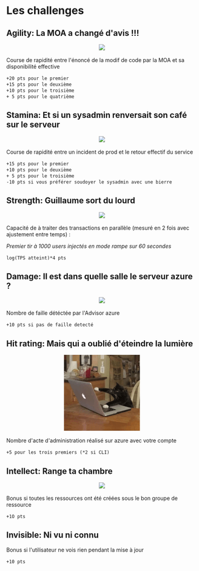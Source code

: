 
# Les challenges 

## Agility: La MOA a changé d'avis !!!
<center><img src="http://www.aerocontact.com/public/img/fiches_metiers/Fiche-115_Chef-de-projet-maitrise-ouvrage.jpg" width="200"></center>

 Course de rapidité entre l'énoncé de la modif de code par la MOA et sa disponibilité effective
```
+20 pts pour le premier
+15 pts pour le deuxième
+10 pts pour le troisième
+ 5 pts pour le quatrième
```

## Stamina: Et si un sysadmin renversait son café sur le serveur
<center><img src=http://i.imgur.com/OQ0VO.jpg" width="200"></center>

Course de rapidité entre un incident de prod et le retour effectif du service
```
+15 pts pour le premier
+10 pts pour le deuxième
+ 5 pts pour le troisième
-10 pts si vous préférer soudoyer le sysadmin avec une bierre
```

## Strength: Guillaume sort du lourd
<center><img src=http://4.bp.blogspot.com/_-BH0RfUWDMg/SGmn1BnswsI/AAAAAAAABkg/6azhVmGmnmg/s400/ironman.jpg" width="200"> </center>

Capacité de à traiter des transactions en parallèle (mesuré en 2 fois avec ajustement entre temps) :

_Premier tir à 1000 users injectés en mode rampe sur 60 secondes_ 

```
log(TPS atteint)*4 pts
```


## Damage: Il est dans quelle salle le serveur azure ?
<center><img src=https://www.media-animation.be/IMG/arton632.jpg?1451937383" width="200"></center>

Nombre de faille détéctée par l'Advisor azure
```
+10 pts si pas de faille detecté
```

## Hit rating: Mais qui a oublié d'éteindre la lumière
<center><img src="./others/200w_d.gif" width="200"></center>

Nombre d'acte d'administration réalisé sur azure avec votre compte
```
+5 pour les trois premiers (*2 si CLI)
```

## Intellect: Range ta chambre
<center><img src=https://i.imgur.com/UGoye.jpg" width="200"></center>

Bonus si toutes les ressources ont été créées sous le bon groupe de ressource
```
+1O pts
```

## Invisible: Ni vu ni connu

Bonus si l'utilisateur ne vois rien pendant la mise à jour
```
+10 pts
```
	